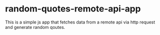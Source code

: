 # random-quotes-remote-api-app

This is a simple js app that fetches data from a remote api via http request and generate random qoutes.
